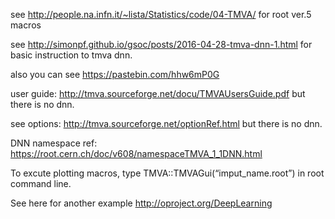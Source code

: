 see http://people.na.infn.it/~lista/Statistics/code/04-TMVA/ for root ver.5 macros

see http://simonpf.github.io/gsoc/posts/2016-04-28-tmva-dnn-1.html for basic instruction to tmva dnn.

also you can see https://pastebin.com/hhw6mP0G

user guide: http://tmva.sourceforge.net/docu/TMVAUsersGuide.pdf but there is no dnn.

see options: http://tmva.sourceforge.net/optionRef.html but there is no dnn.

DNN namespace ref: https://root.cern.ch/doc/v608/namespaceTMVA_1_1DNN.html

To excute plotting macros, type TMVA::TMVAGui(“imput_name.root”) in root command line.

See here for another example http://oproject.org/DeepLearning
